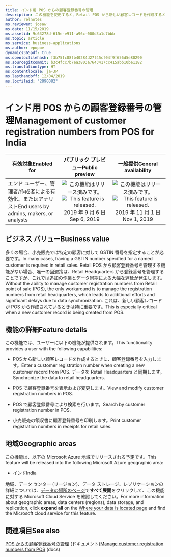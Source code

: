 ```yaml
---
title: インド用 POS からの顧客登録番号の管理
description: この機能を使用すると、Retail POS から新しい顧客レコードを作成するときに、GSTIN などの顧客の登録番号を入力できます。 登録番号は、請求書作成およびレポート作成の目的にも使用されます。
author: relnotes
ms.reviewer: josaw
ms.date: 11/15/2019
ms.assetid: 9c63278d-615e-e911-a96c-000d3a1c7bbb
ms.topic: article
ms.service: business-applications
ms.author: epopov
dynamics365pdf: true
ms.openlocfilehash: f3b75fc88fb40284d27f45cf04f9f656d5e80290
ms.sourcegitcommit: b3c4fcc7b7ea3803a7643417cc415abb10be1182
ms.translationtype: HT
ms.contentlocale: ja-JP
ms.lasthandoff: 12/04/2019
ms.locfileid: "2890082"
---
```

# <a name="management-of-customer-registration-numbers-from-pos-for-india"></a><span data-ttu-id="f7ee9-104">インド用 POS からの顧客登録番号の管理</span><span class="sxs-lookup"><span data-stu-id="f7ee9-104">Management of customer registration numbers from POS for India</span></span>


| <span data-ttu-id="f7ee9-105">有効対象</span><span class="sxs-lookup"><span data-stu-id="f7ee9-105">Enabled for</span></span>    |  <span data-ttu-id="f7ee9-106">パブリック プレビュー</span><span class="sxs-lookup"><span data-stu-id="f7ee9-106">Public preview</span></span> | <span data-ttu-id="f7ee9-107">一般提供</span><span class="sxs-lookup"><span data-stu-id="f7ee9-107">General availability</span></span> | 
| ---------- | :----------: |:----------: |
|<span data-ttu-id="f7ee9-108">エンド ユーザー、管理者/作成者による有効化、またはアナリスト</span><span class="sxs-lookup"><span data-stu-id="f7ee9-108">End users by admins, makers, or analysts</span></span>|<span data-ttu-id="f7ee9-109">![この機能はリリース済みです。](/dynamics365-release-plan/media/green-checkmark.png "この機能はリリース済みです。")</span><span class="sxs-lookup"><span data-stu-id="f7ee9-109">![This feature is released.](/dynamics365-release-plan/media/green-checkmark.png "This feature is released.")</span></span> <span data-ttu-id="f7ee9-110">2019 年 9 月 6 日</span><span class="sxs-lookup"><span data-stu-id="f7ee9-110">Sep 6, 2019</span></span>| <span data-ttu-id="f7ee9-111">![この機能はリリース済みです。](/dynamics365-release-plan/media/green-checkmark.png "この機能はリリース済みです。")</span><span class="sxs-lookup"><span data-stu-id="f7ee9-111">![This feature is released.](/dynamics365-release-plan/media/green-checkmark.png "This feature is released.")</span></span> <span data-ttu-id="f7ee9-112">2019 年 11 月 1 日</span><span class="sxs-lookup"><span data-stu-id="f7ee9-112">Nov 1, 2019</span></span>|


## <a name="business-value"></a><span data-ttu-id="f7ee9-113">ビジネス バリュー</span><span class="sxs-lookup"><span data-stu-id="f7ee9-113">Business value</span></span>
<!-- bv start -->
<span data-ttu-id="f7ee9-114">多くの場合、小売販売では特定の顧客に対して GSTIN 番号を指定することが必要です。</span><span class="sxs-lookup"><span data-stu-id="f7ee9-114">In many cases, having a GSTIN number specified for a named customer is required in retail sales.</span></span> <span data-ttu-id="f7ee9-115">Retail POS から顧客登録番号を管理する機能がない場合、唯一の回避策は、Retail Headquarters から登録番号を管理することですが、これでは追加の作業とデータ同期による大幅な遅延が発生します。</span><span class="sxs-lookup"><span data-stu-id="f7ee9-115">Without the ability to manage customer registration numbers from Retail point of sale (POS), the only workaround is to manage the registration numbers from retail headquarters, which leads to additional efforts and significant delays due to data synchronization.</span></span> <span data-ttu-id="f7ee9-116">これは、新しい顧客レコードが POS から作成されているときは特に重要です。</span><span class="sxs-lookup"><span data-stu-id="f7ee9-116">This is especially critical when a new customer record is being created from POS.</span></span>
<!-- bv end -->



## <a name="feature-details"></a><span data-ttu-id="f7ee9-117">機能の詳細</span><span class="sxs-lookup"><span data-stu-id="f7ee9-117">Feature details</span></span>
<!--feature detail start -->
<span data-ttu-id="f7ee9-118">この機能では、ユーザーに以下の機能が提供されます。</span><span class="sxs-lookup"><span data-stu-id="f7ee9-118">This functionality provides a user with the following capabilities:</span></span>

-  <span data-ttu-id="f7ee9-119">POS から新しい顧客レコードを作成するときに、顧客登録番号を入力します。</span><span class="sxs-lookup"><span data-stu-id="f7ee9-119">Enter a customer registration number when creating a new customer record from POS.</span></span> <span data-ttu-id="f7ee9-120">データを Retail Headquarters と同期します。</span><span class="sxs-lookup"><span data-stu-id="f7ee9-120">Synchronize the data to retail headquarters.</span></span> 

-  <span data-ttu-id="f7ee9-121">POS で顧客登録番号を表示および変更します。</span><span class="sxs-lookup"><span data-stu-id="f7ee9-121">View and modify customer registration numbers in POS.</span></span> 

-  <span data-ttu-id="f7ee9-122">POS で顧客登録番号により検索を行います。</span><span class="sxs-lookup"><span data-stu-id="f7ee9-122">Search by customer registration number in POS.</span></span> 

-  <span data-ttu-id="f7ee9-123">小売販売の領収書に顧客登録番号を印刷します。</span><span class="sxs-lookup"><span data-stu-id="f7ee9-123">Print customer registration numbers in receipts for retail sales.</span></span>
<!--feature detail end -->




## <a name="geographic-areas"></a><span data-ttu-id="f7ee9-124">地域</span><span class="sxs-lookup"><span data-stu-id="f7ee9-124">Geographic areas</span></span>
<span data-ttu-id="f7ee9-125">この機能は、以下の Microsoft Azure 地域でリリースされる予定です。</span><span class="sxs-lookup"><span data-stu-id="f7ee9-125">This feature will be released into the following Microsoft Azure geographic area:</span></span>

- <span data-ttu-id="f7ee9-126">インド</span><span class="sxs-lookup"><span data-stu-id="f7ee9-126">India</span></span>

<span data-ttu-id="f7ee9-127">地域、データ センター (リージョン)、データ ストレージ、レプリケーションの詳細については、[データの場所のページ](https://www.microsoft.com/trust-center/privacy/data-location)で**すべて展開**をクリックして、この機能に対する Microsoft Cloud Service を確認してください。</span><span class="sxs-lookup"><span data-stu-id="f7ee9-127">For more information about geographic areas, data centers (regions), data storage, and replication, click **expand all** on the [Where your data is located page](https://www.microsoft.com/trust-center/privacy/data-location) and find the Microsoft cloud service for this feature.</span></span> 





## <a name="see-also"></a><span data-ttu-id="f7ee9-128">関連項目</span><span class="sxs-lookup"><span data-stu-id="f7ee9-128">See also</span></span>

<span data-ttu-id="f7ee9-129">[POS からの顧客登録番号の管理](https://docs.microsoft.com/dynamics365/retail/localizations/apac-ind-cash-registers#manage-customer-registration-numbers-from-pos) (ドキュメント)</span><span class="sxs-lookup"><span data-stu-id="f7ee9-129">[Manage customer registration numbers from POS](https://docs.microsoft.com/dynamics365/retail/localizations/apac-ind-cash-registers#manage-customer-registration-numbers-from-pos) (docs)</span></span>
